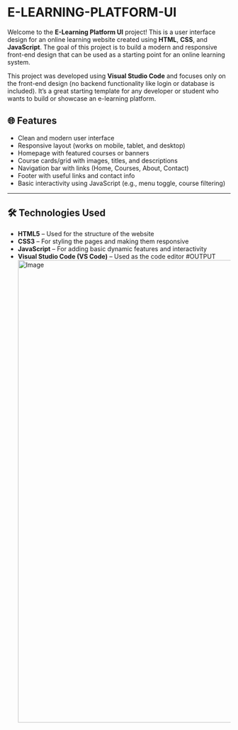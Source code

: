 # E-LEARNING-PLATFORM-UI
Welcome to the **E-Learning Platform UI** project! This is a user interface design for an online learning website created using **HTML**, **CSS**, and **JavaScript**. The goal of this project is to build a modern and responsive front-end design that can be used as a starting point for an online learning system.

This project was developed using **Visual Studio Code** and focuses only on the front-end design (no backend functionality like login or database is included). It’s a great starting template for any developer or student who wants to build or showcase an e-learning platform.

## 🌐 Features

- Clean and modern user interface
- Responsive layout (works on mobile, tablet, and desktop)
- Homepage with featured courses or banners
- Course cards/grid with images, titles, and descriptions
- Navigation bar with links (Home, Courses, About, Contact)
- Footer with useful links and contact info
- Basic interactivity using JavaScript (e.g., menu toggle, course filtering)

---

## 🛠️ Technologies Used

- **HTML5** – Used for the structure of the website
- **CSS3** – For styling the pages and making them responsive
- **JavaScript** – For adding basic dynamic features and interactivity
- **Visual Studio Code (VS Code)** – Used as the code editor
  #OUTPUT
  <img width="1889" height="1043" alt="Image" src="https://github.com/user-attachments/assets/c8ab6531-985c-4ac4-a875-db06ffa206a9" />
